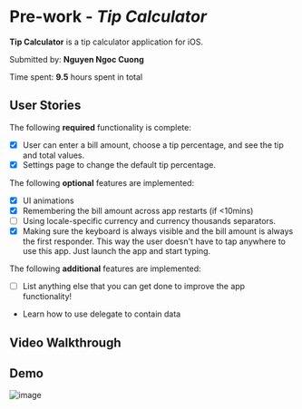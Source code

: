 # Pre-work - *Tip Calculator*


**Tip Calculator** is a tip calculator application for iOS.

Submitted by: **Nguyen Ngoc Cuong**

Time spent: **9.5** hours spent in total

## User Stories


The following **required** functionality is complete:

* [x] User can enter a bill amount, choose a tip percentage, and see the tip and total values.
* [x] Settings page to change the default tip percentage.

The following **optional** features are implemented:
* [x] UI animations
* [x] Remembering the bill amount across app restarts (if <10mins)
* [ ] Using locale-specific currency and currency thousands separators.
* [x] Making sure the keyboard is always visible and the bill amount is always the first responder. This way the user doesn't have to tap anywhere to use this app. Just launch the app and start typing.

The following **additional** features are implemented:

- [ ] List anything else that you can get done to improve the app functionality!
- Learn how to use delegate to contain data
## Video Walkthrough 


## Demo
![image](https://{https://github.com/ngoccuong11789/TipCalculator/blob/master/walkthrough.gif})


